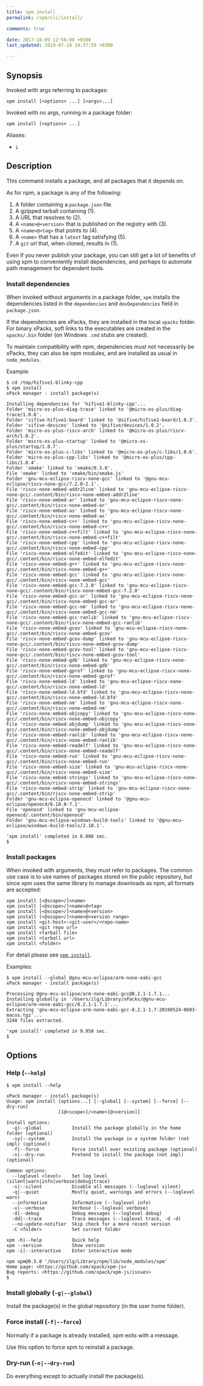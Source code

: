 ```yaml
---
title: xpm install
permalink: /xpm/cli/install/

comments: true

date: 2017-10-09 12:56:00 +0300
last_updated: 2019-07-10 19:37:59 +0300

---
```


## Synopsis

Invoked with args referring to packages:

```
xpm install [<options> ...] [<args>...]
```

Invoked with no args, running in a package folder:

```
xpm install [<options> ...]
```

Aliases:
- `i`

## Description

This command installs a package, and all packages that it depends on.

As for npm, a package is any of the following:

1. A folder containing a `package.json` file.
2. A gzipped tarball containing (1).
3. A URL that resolves to (2).
4. A `<name>@<version>` that is published on the registry with (3).
5. A `<name>@<tag>` that points to (4).
6. A `<name>` that has a `latest` tag satisfying (5).
7. A `git` url that, when cloned, results in (1).

Even if you never publish your package, you can still get a lot of
benefits of using xpm to conveniently install dependencies,
and perhaps
to automate path management for dependent tools.

### Install dependencies

When invoked without arguments in a package folder, `xpm` installs
the dependencies listed in the `dependencies` and `devDependencies`
field in `package.json`.

If the dependencies are xPacks, they are installed in the local `xpacks`
folder. For binary xPacks, soft links to the executables are created
in the `xpacks/.bin` folder (on Windows `.cmd` stubs are created).

To maintain compatibility with npm, dependencies
must not necessarily be xPacks, they can also be npm modules,
and are installed as usual in `node_modules`.

Example:

```console
$ cd /tmp/hifive1-blinky-cpp
$ xpm install
xPack manager - install package(s)

Installing dependencies for 'hifive1-blinky-cpp'...
Folder 'micro-os-plus-diag-trace' linked to '@micro-os-plus/diag-trace/1.0.6'.
Folder 'sifive-hifive1-board' linked to '@sifive/hifive1-board/1.0.3'.
Folder 'sifive-devices' linked to '@sifive/devices/1.0.2'.
Folder 'micro-os-plus-riscv-arch' linked to '@micro-os-plus/riscv-arch/1.0.2'.
Folder 'micro-os-plus-startup' linked to '@micro-os-plus/startup/1.0.7'.
Folder 'micro-os-plus-c-libs' linked to '@micro-os-plus/c-libs/1.0.6'.
Folder 'micro-os-plus-cpp-libs' linked to '@micro-os-plus/cpp-libs/1.0.4'.
Folder 'xmake' linked to 'xmake/0.3.8'.
File 'xmake' linked to 'xmake/bin/xmake.js'
Folder 'gnu-mcu-eclipse-riscv-none-gcc' linked to '@gnu-mcu-eclipse/riscv-none-gcc/7.2.0-2.1'.
File 'riscv-none-embed-addr2line' linked to 'gnu-mcu-eclipse-riscv-none-gcc/.content/bin/riscv-none-embed-addr2line'
File 'riscv-none-embed-ar' linked to 'gnu-mcu-eclipse-riscv-none-gcc/.content/bin/riscv-none-embed-ar'
File 'riscv-none-embed-as' linked to 'gnu-mcu-eclipse-riscv-none-gcc/.content/bin/riscv-none-embed-as'
File 'riscv-none-embed-c++' linked to 'gnu-mcu-eclipse-riscv-none-gcc/.content/bin/riscv-none-embed-c++'
File 'riscv-none-embed-c++filt' linked to 'gnu-mcu-eclipse-riscv-none-gcc/.content/bin/riscv-none-embed-c++filt'
File 'riscv-none-embed-cpp' linked to 'gnu-mcu-eclipse-riscv-none-gcc/.content/bin/riscv-none-embed-cpp'
File 'riscv-none-embed-elfedit' linked to 'gnu-mcu-eclipse-riscv-none-gcc/.content/bin/riscv-none-embed-elfedit'
File 'riscv-none-embed-g++' linked to 'gnu-mcu-eclipse-riscv-none-gcc/.content/bin/riscv-none-embed-g++'
File 'riscv-none-embed-gcc' linked to 'gnu-mcu-eclipse-riscv-none-gcc/.content/bin/riscv-none-embed-gcc'
File 'riscv-none-embed-gcc-7.2.0' linked to 'gnu-mcu-eclipse-riscv-none-gcc/.content/bin/riscv-none-embed-gcc-7.2.0'
File 'riscv-none-embed-gcc-ar' linked to 'gnu-mcu-eclipse-riscv-none-gcc/.content/bin/riscv-none-embed-gcc-ar'
File 'riscv-none-embed-gcc-nm' linked to 'gnu-mcu-eclipse-riscv-none-gcc/.content/bin/riscv-none-embed-gcc-nm'
File 'riscv-none-embed-gcc-ranlib' linked to 'gnu-mcu-eclipse-riscv-none-gcc/.content/bin/riscv-none-embed-gcc-ranlib'
File 'riscv-none-embed-gcov' linked to 'gnu-mcu-eclipse-riscv-none-gcc/.content/bin/riscv-none-embed-gcov'
File 'riscv-none-embed-gcov-dump' linked to 'gnu-mcu-eclipse-riscv-none-gcc/.content/bin/riscv-none-embed-gcov-dump'
File 'riscv-none-embed-gcov-tool' linked to 'gnu-mcu-eclipse-riscv-none-gcc/.content/bin/riscv-none-embed-gcov-tool'
File 'riscv-none-embed-gdb' linked to 'gnu-mcu-eclipse-riscv-none-gcc/.content/bin/riscv-none-embed-gdb'
File 'riscv-none-embed-gprof' linked to 'gnu-mcu-eclipse-riscv-none-gcc/.content/bin/riscv-none-embed-gprof'
File 'riscv-none-embed-ld' linked to 'gnu-mcu-eclipse-riscv-none-gcc/.content/bin/riscv-none-embed-ld'
File 'riscv-none-embed-ld.bfd' linked to 'gnu-mcu-eclipse-riscv-none-gcc/.content/bin/riscv-none-embed-ld.bfd'
File 'riscv-none-embed-nm' linked to 'gnu-mcu-eclipse-riscv-none-gcc/.content/bin/riscv-none-embed-nm'
File 'riscv-none-embed-objcopy' linked to 'gnu-mcu-eclipse-riscv-none-gcc/.content/bin/riscv-none-embed-objcopy'
File 'riscv-none-embed-objdump' linked to 'gnu-mcu-eclipse-riscv-none-gcc/.content/bin/riscv-none-embed-objdump'
File 'riscv-none-embed-ranlib' linked to 'gnu-mcu-eclipse-riscv-none-gcc/.content/bin/riscv-none-embed-ranlib'
File 'riscv-none-embed-readelf' linked to 'gnu-mcu-eclipse-riscv-none-gcc/.content/bin/riscv-none-embed-readelf'
File 'riscv-none-embed-run' linked to 'gnu-mcu-eclipse-riscv-none-gcc/.content/bin/riscv-none-embed-run'
File 'riscv-none-embed-size' linked to 'gnu-mcu-eclipse-riscv-none-gcc/.content/bin/riscv-none-embed-size'
File 'riscv-none-embed-strings' linked to 'gnu-mcu-eclipse-riscv-none-gcc/.content/bin/riscv-none-embed-strings'
File 'riscv-none-embed-strip' linked to 'gnu-mcu-eclipse-riscv-none-gcc/.content/bin/riscv-none-embed-strip'
Folder 'gnu-mcu-eclipse-openocd' linked to '@gnu-mcu-eclipse/openocd/0.10.0-7.1'.
File 'openocd' linked to 'gnu-mcu-eclipse-openocd/.content/bin/openocd'
Folder 'gnu-mcu-eclipse-windows-build-tools' linked to '@gnu-mcu-eclipse/windows-build-tools/2.10.1'.

'xpm install' completed in 6.086 sec.
$
```


### Install packages

When invoked with arguments, they must refer to packages. The common
use case is to use names of packages stored on the public repository,
but since xpm uses the same library to manage downloads as npm,
all formats are accepted:

```
xpm install [<@scope>/]<name>
xpm install [<@scope>/]<name>@<tag>
xpm install [<@scope>/]<name>@<version>
xpm install [<@scope>/]<name>@<version range>
xpm install <git-host>:<git-user>/<repo-name>
xpm install <git repo url>
xpm install <tarball file>
xpm install <tarball url>
xpm install <folder>
```

For detail please see [`npm install`](https://docs.npmjs.com/cli/install).

Examples:

```console
$ xpm install --global @gnu-mcu-eclipse/arm-none-eabi-gcc
xPack manager - install package(s)

Processing @gnu-mcu-eclipse/arm-none-eabi-gcc@8.2.1-1.7.1...
Installing globally in '/Users/ilg/Library/xPacks/@gnu-mcu-eclipse/arm-none-eabi-gcc/8.2.1-1.7.1'...
Extracting 'gnu-mcu-eclipse-arm-none-eabi-gcc-8.2.1-1.7-20190524-0603-macos.tgz'...
3248 files extracted.

'xpm install' completed in 9.958 sec.
$
```

## Options

### Help (`--help`)

```
$ xpm install --help

xPack manager - install package(s)
Usage: xpm install [options...] [--global] [--system] [--force] [--dry-run]
                   [[@<scope>]/<name>[@<version]]

Install options:
  -g|--global           Install the package globally in the home folder (optional)
  -sy|--system          Install the package in a system folder (not impl) (optional)
  -f|--force            Force install over existing package (optional)
  -n|--dry-run          Pretend to install the package (not impl) (optional)

Common options:
  --loglevel <level>    Set log level (silent|warn|info|verbose|debug|trace)
  -s|--silent           Disable all messages (--loglevel silent)
  -q|--quiet            Mostly quiet, warnings and errors (--loglevel warn)
  --informative         Informative (--loglevel info)
  -v|--verbose          Verbose (--loglevel verbose)
  -d|--debug            Debug messages (--loglevel debug)
  -dd|--trace           Trace messages (--loglevel trace, -d -d)
  --no-update-notifier  Skip check for a more recent version
  -C <folder>           Set current folder

xpm -h|--help           Quick help
xpm --version           Show version
xpm -i|--interactive    Enter interactive mode

npm xpm@0.5.0 '/Users/ilg/Library/npm/lib/node_modules/xpm'
Home page: <https://github.com/xpack/xpm-js>
Bug reports: <https://github.com/xpack/xpm-js/issues>
$
```

### Install globally (`-g|--global`)

Install the package(s) in the global repository (in the user home folder).

### Force install (`-f|--force`)

Normally if a package is already installed, xpm exits with a message.

Use this option to force xpm to reinstall a package.

### Dry-run (`-n|--dry-run`)

Do everything except to actually install the package(s).

